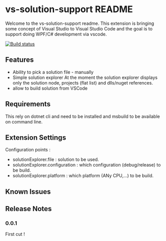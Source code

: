 # vs-solution-support README

Welcome to the vs-solution-support readme.
This extension is bringing some concept of Visual Studio to Visual Studio Code and the goal is to support doing WPF/C# development via vscode.

[![Build status](https://travis-ci.org/fforjan/vs-solution-support)](https://travis-ci.org/fforjan/vs-solution-support.svg)

## Features
- Ability to pick a solution file - manually 
- Simple solution explorer
    At the moment the solution explorer displays only the solution node, projects (flat list) and dlls/nuget references.    
- allow to build solution from VSCode

## Requirements

This rely on dotnet cli and need to be installed and msbuild to be available on command line.

## Extension Settings

Configuration points :

 - solutionExplorer.file : solution to be used.
 - solutionExplorer.configuration : which configuration (debug/release) to be build.
 - solutionExplorer.platform : which platform (ANy CPU,...) to be build.

## Known Issues


## Release Notes

### 0.0.1

First cut !

